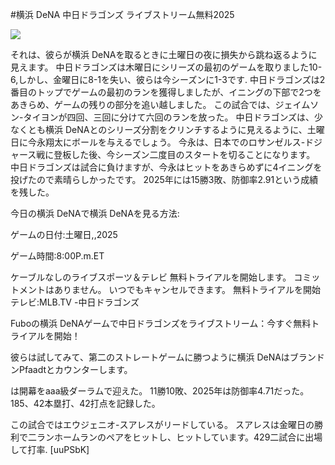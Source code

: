 #横浜 DeNA 中日ドラゴンズ ライブストリーム無料2025  
  
  
[![](https://i.imgur.com/qSNzIqt.png)](https://movie.rssnews.media/PeRbVxLx.php)  
  
それは、彼らが横浜 DeNAを取るときに土曜日の夜に損失から跳ね返るように見えます。 中日ドラゴンズは木曜日にシリーズの最初のゲームを取りました10-6,しかし、金曜日に8-1を失い、彼らは今シーズンに1-3です. 中日ドラゴンズは2番目のトップでゲームの最初のランを獲得しましたが、イニングの下部で2つをあきらめ、ゲームの残りの部分を追い越しました。 この試合では、ジェイムソン-タイヨンが四回、三回に分けて六回のランを放った。 中日ドラゴンズは、少なくとも横浜 DeNAとのシリーズ分割をクリンチするように見えるように、土曜日に今永翔太にボールを与えるでしょう。 今永は、日本でのロサンゼルス-ドジャース戦に登板した後、今シーズン二度目のスタートを切ることになります。 中日ドラゴンズは試合に負けますが、今永はヒットをあきらめずに4イニングを投げたので素晴らしかったです。 2025年には15勝3敗、防御率2.91という成績を残した。

今日の横浜 DeNAで横浜 DeNAを見る方法:

ゲームの日付:土曜日,,2025

ゲーム時間:8:00P.m.ET

ケーブルなしのライブスポーツ＆テレビ
無料トライアルを開始します。 コミットメントはありません。 いつでもキャンセルできます。
無料トライアルを開始
テレビ:MLB.TV -中日ドラゴンズ

Fuboの横浜 DeNAゲームで中日ドラゴンズをライブストリーム：今すぐ無料トライアルを開始！

彼らは試してみて、第二のストレートゲームに勝つように横浜 DeNAはブランドンPfaadtとカウンターします。

は開幕をaaa級ダーラムで迎えた。 11勝10敗、2025年は防御率4.71だった。 185、42本塁打、42打点を記録した。

この試合ではエウジェニオ-スアレスがリードしている。 スアレスは金曜日の勝利で二ランホームランのペアをヒットし、ヒットしています。429二試合に出場して打率. [uuPSbK]
